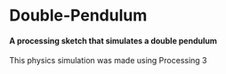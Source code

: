 # Double-Pendulum
#### A processing sketch that simulates a double pendulum

This physics simulation was made using Processing 3
